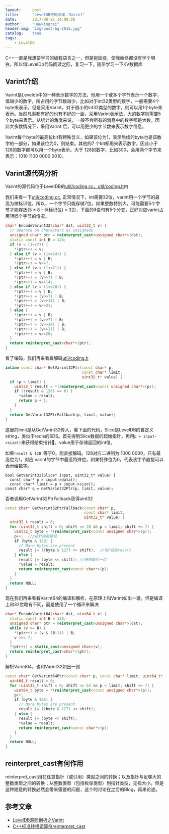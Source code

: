 ```yaml
---
layout:     post
title:      "LevelDB代码阅读：Varint"
date:       2017-08-26 14:00:00
author:     "Hawkingrei"
header-img: "img/post-bg-2015.jpg"
catalog:    true
tags:
    - LevelDB
---
```


C++一直是我想要学习的编程语言之一，但是拖延症，使我始终都没有学个明白。所以借LevelDb代码阅读之际，复习一下，随带学习一下KV数据库

## Varint介绍
Varint是Leveldb中的一种表示数字的方法，他用一个或多个字节表示一个数字，值越少的数字，所占用的字节数越少。比如对于int32类型的数字，一般需要4个byte来表示。但是采用Varint，对于很小的int32类型的数字，则可以用1个byte来表示。当然凡事都有好的也有不好的一面，采用Varint表示法，大的数字则需要5个byte来表示。从统计的角度来说，一般不会所有的消息中的数字都是大数，因此大多数情况下，采用Varint 后，可以用更少的字节数来表示数字信息。

Varint每个byte的最高位bit有特殊含义，如果该位为1，表示后续的byte也是该数字的一部分，如果该位为0，则结束。其他的7 个bit都用来表示数字。因此小于128的数字都可以用一个byte表示。大于 128的数字，比如300，会用两个字节来表示：1010 1100 0000 0010。

## Varint源代码分析
Varint的源代码位于LevelDB的[util/coding.cc，util/coding.h]()内


我们来看一下[util/coding.cc](https://github.com/google/leveldb/blob/master/util/coding.cc),
正常情况下，int需要32位，varint用一个字节的最高为做标识位，所以，一个字节只能存储7位，如果整数特别大，可能需要5个字节才能存放{5 * 8 - 5(标识位) > 32}，下面的if语句有5个分支，正好对应varint占用1到5个字节的情况。
```c++
char* EncodeVarint32(char* dst, uint32_t v) {
  // Operate on characters as unsigneds
  unsigned char* ptr = reinterpret_cast<unsigned char*>(dst);
  static const int B = 128;
  if (v < (1<<7)) {
    *(ptr++) = v;
  } else if (v < (1<<14)) {
    *(ptr++) = v | B;
    *(ptr++) = v>>7;
  } else if (v < (1<<21)) {
    *(ptr++) = v | B;
    *(ptr++) = (v>>7) | B;
    *(ptr++) = v>>14;
  } else if (v < (1<<28)) {
    *(ptr++) = v | B;
    *(ptr++) = (v>>7) | B;
    *(ptr++) = (v>>14) | B;
    *(ptr++) = v>>21;
  } else {
    *(ptr++) = v | B;
    *(ptr++) = (v>>7) | B;
    *(ptr++) = (v>>14) | B;
    *(ptr++) = (v>>21) | B;
    *(ptr++) = v>>28;
  }
  return reinterpret_cast<char*>(ptr);
}
```

看了编码，我们再来看看解码[util/coding.h](https://github.com/google/leveldb/blob/master/util/coding.h)

```c++
inline const char* GetVarint32Ptr(const char* p,
                                  const char* limit,
                                  uint32_t* value) {
  if (p < limit) {
    uint32_t result = *(reinterpret_cast<const unsigned char*>(p));
    if ((result & 128) == 0) { 
      *value = result;
      return p + 1;
    }
  }
  return GetVarint32PtrFallback(p, limit, value);
}
```

这里的limit是从GetVarint32传入，看下面的代码，Slice是LevelDB的自定义string，类似于redis的SDS。首先得到Slice数据的起始指针，再用`p + input->size()`来获得结束指针。value用于存储返回的int值。

如果`result & 128 `等于0，则直接解码。128对应二进制为 1000 0000，只有最高位为1，对应 varint的字节中最高特殊位，如果特殊位为0，代表该字节直接可以表示给数字。

```
bool GetVarint32(Slice* input, uint32_t* value) {
  const char* p = input->data();
  const char* limit = p + input->size();
const char* q = GetVarint32Ptr(p, limit, value);
```

否者调用GetVarint32PtrFallback获得uint32

```c++
const char* GetVarint32PtrFallback(const char* p,
                                   const char* limit,
                                   uint32_t* value) {
  uint32_t result = 0;
  for (uint32_t shift = 0; shift <= 28 && p < limit; shift += 7) {
    uint32_t byte = *(reinterpret_cast<const unsigned char*>(p));
    p++;  //p指针向前移动
    if (byte & 128) {
      // More bytes are present
      result |= ((byte & 127) << shift);  //取7位到result
    } else {
      result |= (byte << shift); //获得最后一位
      *value = result;
      return reinterpret_cast<const char*>(p);
    }
  }
  return NULL;
}
```
现在我们再来看看Varint64的编译和解析，在原理上和Varint如出一辙。但是编译上和32位略有不同，而是使用了一个循环来解决

```c++
char* EncodeVarint64(char* dst, uint64_t v) {
  static const int B = 128;
  unsigned char* ptr = reinterpret_cast<unsigned char*>(dst);
  while (v >= B) {
    *(ptr++) = (v & (B-1)) | B;
    v >>= 7;
  }
  *(ptr++) = static_cast<unsigned char>(v); 
  return reinterpret_cast<char*>(ptr);
}
```

解析Varint64，也和Varint32如出一则

```c++
const char* GetVarint64Ptr(const char* p, const char* limit, uint64_t* value) {
  uint64_t result = 0;
  for (uint32_t shift = 0; shift <= 63 && p < limit; shift += 7) {
    uint64_t byte = *(reinterpret_cast<const unsigned char*>(p));
    p++;
    if (byte & 128) {
      // More bytes are present
      result |= ((byte & 127) << shift);
    } else {
      result |= (byte << shift);
      *value = result;
      return reinterpret_cast<const char*>(p);
    }
  }
  return NULL;
}
```

## reinterpret_cast有何作用
reinterpret_cast用在任意指针（或引用）类型之间的转换；以及指针与足够大的整数类型之间的转换；从整数类型（包括枚举类型）到指针类型，无视大小。但是这种随意的转换必然会带来需要的问题，这个的讨论在之后的Blog，再来论述。


## 参考文章

- [LevelDB源码剖析之Varint](http://mingxinglai.com/cn/2013/01/leveldb-varint32/)
- [C++标准转换运算符reinterpret_cast](https://www.cnblogs.com/ider/archive/2011/07/30/cpp_cast_operator_part3.html)